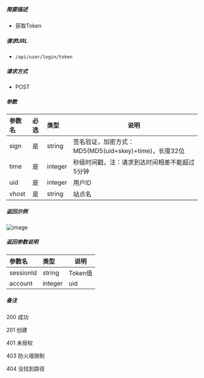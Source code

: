 

    
##### 简要描述

- 获取Token

##### 请求URL
- ` /api/user/login/token `
  
##### 请求方式
- POST

##### 参数

|参数名|必选|类型|说明|
|:----    |:---|:----- |-----   |
|sign |是  |string |签名验证，加密方式：MD5(MD5(uid+skey)+time)，长度32位   |
|time |是  |integer |秒级时间戳，注：请求到达时间相差不能超过5分钟   |
|uid |是  |integer |用户ID   |
|vhost |是  |string |站点名   |


##### 返回示例 

![image](https://user-images.githubusercontent.com/90588289/135231853-e74e61f5-61bf-4ae4-868a-0fdc5df3bc45.png)


##### 返回参数说明 

|参数名|类型|说明|
|:----    |:----- |-----   |
|sessionId |string |Token值   |
|account |integer |uid   |

##### 备注 
200 成功

201 创建

401 未授权

403 防火墙限制

404 没找到路径





